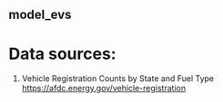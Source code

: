 ## model_evs

# Data sources:
1. Vehicle Registration Counts by State and Fuel Type
    https://afdc.energy.gov/vehicle-registration
